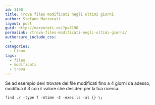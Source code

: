 ```yaml
---
id: 3198
title: Trova files modificati negli ultimi giorni
author: Stefano Marzorati
layout: post
guid: http://marzorati.co/?p=3198
permalink: /trova-files-modificati-negli-ultimi-giorni/
authorsure_include_css:
  - 
categories:
  - Linux
tags:
  - files
  - modificati
  - trova
---
```

Se ad esempio devi trovare dei file modificati fino a 4 giorni da adesso, modifica il 3 con il valore che desideri per la tua ricerca.

`find ./ -type f -mtime -3 -exec ls -al {} \;`